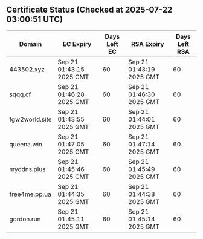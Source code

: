## Certificate Status (Checked at 2025-07-22 03:00:51 UTC)
| Domain | EC Expiry | Days Left EC | RSA Expiry | Days Left RSA |
|--------|-----------|-------------|------------|--------------|
| 443502.xyz | Sep 21 01:43:15 2025 GMT | 60 | Sep 21 01:43:19 2025 GMT | 60 |
| sqqq.cf | Sep 21 01:46:28 2025 GMT | 60 | Sep 21 01:46:30 2025 GMT | 60 |
| fgw2world.site | Sep 21 01:43:55 2025 GMT | 60 | Sep 21 01:44:01 2025 GMT | 60 |
| queena.win | Sep 21 01:47:05 2025 GMT | 60 | Sep 21 01:47:14 2025 GMT | 60 |
| myddns.plus | Sep 21 01:45:46 2025 GMT | 60 | Sep 21 01:45:49 2025 GMT | 60 |
| free4me.pp.ua | Sep 21 01:44:35 2025 GMT | 60 | Sep 21 01:44:38 2025 GMT | 60 |
| gordon.run | Sep 21 01:45:11 2025 GMT | 60 | Sep 21 01:45:14 2025 GMT | 60 |
